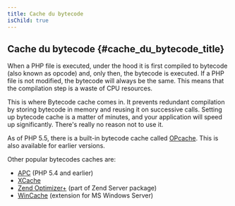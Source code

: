 ```yaml
---
title: Cache du bytecode
isChild: true
---
```


## Cache du bytecode {#cache_du_bytecode_title}

When a PHP file is executed, under the hood it is first compiled to bytecode (also known as opcode) and, only then, the bytecode is executed.
If a PHP file is not modified, the bytecode will always be the same. This means that the compilation step is a waste of CPU resources.

This is where Bytecode cache comes in. It prevents redundant compilation by storing bytecode in memory and reusing it on successive calls.
Setting up bytecode cache is a matter of minutes, and your application will speed up significantly. There's really no reason not to use it.

As of PHP 5.5, there is a built-in bytecode cache called [OPcache](http://php.net/manual/en/book.opcache.php). This is
also available for earlier versions.

Other popular bytecodes caches are:

* [APC](http://php.net/manual/en/book.apc.php) (PHP 5.4 and earlier)
* [XCache](http://xcache.lighttpd.net/)
* [Zend Optimizer+](http://www.zend.com/products/server/) (part of Zend Server package)
* [WinCache](http://www.iis.net/download/wincacheforphp) (extension for MS Windows Server)
